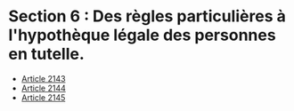 # Section 6 : Des règles particulières à l'hypothèque légale des personnes en tutelle.

- [Article 2143](article-2143.md)
- [Article 2144](article-2144.md)
- [Article 2145](article-2145.md)

